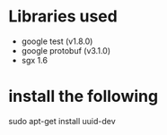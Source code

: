 # Libraries used
- google test (v1.8.0)
- google protobuf (v3.1.0)
- sgx 1.6

# install the following
sudo apt-get install uuid-dev

